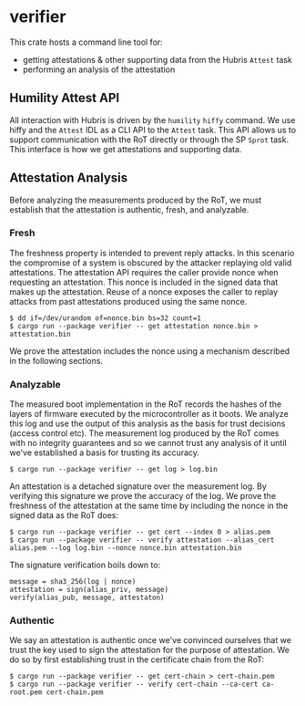 # verifier

This crate hosts a command line tool for:
- getting attestations & other supporting data from the Hubris `Attest` task
- performing an analysis of the attestation

## Humility Attest API

All interaction with Hubris is driven by the `humility` `hiffy` command. We use
hiffy and the `Attest` IDL as a CLI API to the `Attest` task. This API allows
us to support communication with the RoT directly or through the SP `Sprot`
task. This interface is how we get attestations and supporting data.

## Attestation Analysis

Before analyzing the measurements produced by the RoT, we must establish that
the attestation is authentic, fresh, and analyzable.

### Fresh

The freshness property is intended to prevent reply attacks. In this scenario
the compromise of a system is obscured by the attacker replaying old valid
attestations. The attestation API requires the caller provide nonce when
requesting an attestation. This nonce is included in the signed data that makes
up the attestation. Reuse of a nonce exposes the caller to replay attacks from
past attestations produced using the same nonce.

```shell
$ dd if=/dev/urandom of=nonce.bin bs=32 count=1
$ cargo run --package verifier -- get attestation nonce.bin > attestation.bin
```

We prove the attestation includes the nonce using a mechanism described in the
following sections.

### Analyzable

The measured boot implementation in the RoT records the hashes of the layers of
firmware executed by the microcontroller as it boots. We analyze this log and
use the output of this analysis as the basis for trust decisions (access
control etc). The measurement log produced by the RoT comes with no integrity
guarantees and so we cannot trust any analysis of it until we've established a
basis for trusting its accuracy.

```shell
$ cargo run --package verifier -- get log > log.bin
```

An attestation is a detached signature over the measurement log. By verifying
this signature we prove the accuracy of the log. We prove the freshness of the
attestation at the same time by including the nonce in the signed data as the
RoT does:

```shell
$ cargo run --package verifier -- get cert --index 0 > alias.pem
$ cargo run --package verifier -- verify attestation --alias_cert alias.pem --log log.bin --nonce nonce.bin attestation.bin
```

The signature verification boils down to:
```
message = sha3_256(log | nonce)
attestation = sign(alias_priv, message)
verify(alias_pub, message, attestaton)
```

### Authentic

We say an attestation is authentic once we've convinced ourselves that we trust
the key used to sign the attestation for the purpose of attestation. We do so
by first establishing trust in the certificate chain from the RoT:

```shell
$ cargo run --package verifier -- get cert-chain > cert-chain.pem
$ cargo run --package verifier -- verify cert-chain --ca-cert ca-root.pem cert-chain.pem
```
